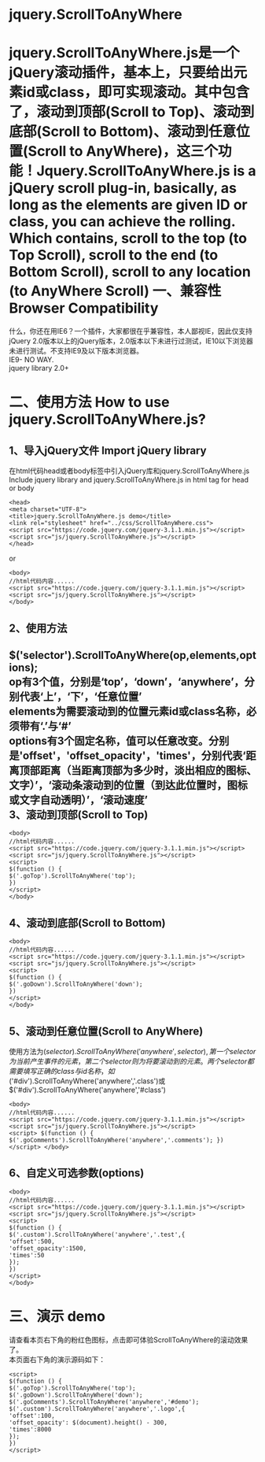 # jquery.ScrollToAnyWhere
jquery.ScrollToAnyWhere.js是一个jQuery滚动插件，基本上，只要给出元素id或class，即可实现滚动。其中包含了，滚动到顶部(Scroll to Top)、滚动到底部(Scroll to Bottom)、滚动到任意位置(Scroll to AnyWhere)，这三个功能！Jquery.ScrollToAnyWhere.js is a jQuery scroll plug-in, basically, as long as the elements are given ID or class, you can achieve the rolling. Which contains, scroll to the top (to Top Scroll), scroll to the end (to Bottom Scroll), scroll to any location (to AnyWhere Scroll)
一、兼容性 Browser Compatibility
========================
什么，你还在用IE6？一个插件，大家都很在乎兼容性，本人鄙视IE，因此仅支持jQuery 2.0版本以上的jQuery版本，2.0版本以下未进行过测试，IE10以下浏览器未进行测试。不支持IE9及以下版本浏览器。
<br />IE9- NO WAY.<br />
jquery library 2.0+

二、使用方法 How to use jquery.ScrollToAnyWhere.js?
=======================================
1、导入jQuery文件 Import jQuery library
-----------------------------
在html代码head或者body标签中引入jQuery库和jquery.ScrollToAnyWhere.js<br />
Include jquery library and jquery.ScrollToAnyWhere.js in html tag for head or body

    <head>
    <meta charset="UTF-8">
    <title>jquery.ScrollToAnyWhere.js demo</title>
    <link rel="stylesheet" href="../css/ScrollToAnyWhere.css">
    <script src="https://code.jquery.com/jquery-3.1.1.min.js"></script>
    <script src="js/jquery.ScrollToAnyWhere.js"></script>
    </head>
or

    <body>
    //html代码内容......
    <script src="https://code.jquery.com/jquery-3.1.1.min.js"></script>
    <script src="js/jquery.ScrollToAnyWhere.js"></script>
    </body>
2、使用方法
-------------------------
$('selector').ScrollToAnyWhere(op,elements,options);<br />
op有3个值，分别是‘top’，‘down’，‘anywhere’，分别代表‘上’，‘下’，‘任意位置’<br />
elements为需要滚动到的位置元素id或class名称，必须带有‘.’与‘#’<br />
options有3个固定名称，值可以任意改变。分别是'offset'，'offset_opacity'，'times'，分别代表‘距离顶部距离（当距离顶部为多少时，淡出相应的图标、文字）’，‘滚动条滚动到的位置（到达此位置时，图标或文字自动透明）’，‘滚动速度’
<br />
3、滚动到顶部(Scroll to Top)
------------------------------
    <body>
    //html代码内容......
    <script src="https://code.jquery.com/jquery-3.1.1.min.js"></script>
    <script src="js/jquery.ScrollToAnyWhere.js"></script>
    <script>
    $(function () {
    $('.goTop').ScrollToAnyWhere('top');
    })
    </script>
    </body>
4、滚动到底部(Scroll to Bottom)
---------------------------------
    <body>
    //html代码内容......
    <script src="https://code.jquery.com/jquery-3.1.1.min.js"></script>
    <script src="js/jquery.ScrollToAnyWhere.js"></script>
    <script>
    $(function () {
    $('.goDown').ScrollToAnyWhere('down');
    })
    </script>
    </body>
5、滚动到任意位置(Scroll to AnyWhere)
-------------------------
使用方法为$(selector).ScrollToAnyWhere('anywhere',selector),第一个selector为当前产生事件的元素，第二个selector则为将要滚动到的元素。两个selector都需要填写正确的class与id名称，如$('#div').ScrollToAnyWhere('anywhere','.class')或$('#div').ScrollToAnyWhere('anywhere','#class')

    <body>
    //html代码内容......
    <script src="https://code.jquery.com/jquery-3.1.1.min.js"></script>
    <script src="js/jquery.ScrollToAnyWhere.js"></script>
    <script> $(function () { $('.goComments').ScrollToAnyWhere('anywhere','.comments'); }) </script> </body>
6、自定义可选参数(options)
----------------------
    <body>
    //html代码内容......
    <script src="https://code.jquery.com/jquery-3.1.1.min.js"></script>
    <script src="js/jquery.ScrollToAnyWhere.js"></script>
    <script>
    $(function () {
    $('.custom').ScrollToAnyWhere('anywhere','.test',{
    'offset':500,
    'offset_opacity':1500,
    'times':50
    });
    })
    </script>
    </body>
三、演示 demo
============================
请查看本页右下角的粉红色图标，点击即可体验ScrollToAnyWhere的滚动效果了。<br />
本页面右下角的演示源码如下：

    <script>
    $(function () {
    $('.goTop').ScrollToAnyWhere('top');
    $('.goDown').ScrollToAnyWhere('down');
    $('.goComments').ScrollToAnyWhere('anywhere','#demo');
    $('.custom').ScrollToAnyWhere('anywhere','.logo',{
    'offset':100,
    'offset_opacity': $(document).height() - 300,
    'times':8000
    });
    })
    </script>
